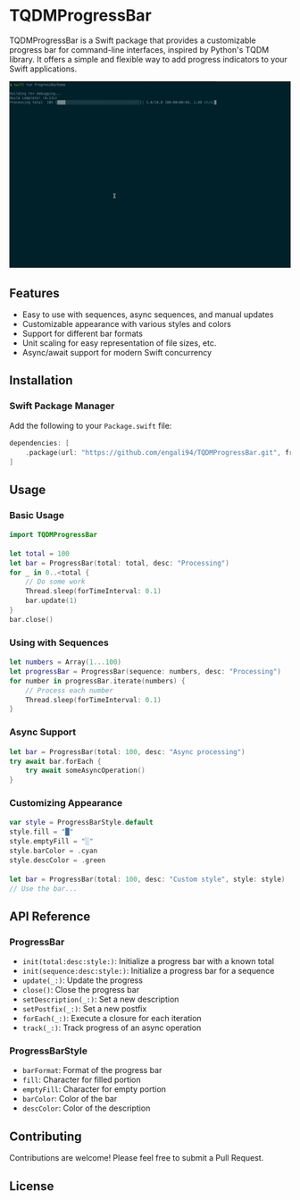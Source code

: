 # TQDMProgressBar

TQDMProgressBar is a Swift package that provides a customizable progress bar for command-line interfaces, inspired by Python's TQDM library. It offers a simple and flexible way to add progress indicators to your Swift applications.

![TQDMProgressBar Demo](Resources/demo.gif)

## Features

- Easy to use with sequences, async sequences, and manual updates
- Customizable appearance with various styles and colors
- Support for different bar formats
- Unit scaling for easy representation of file sizes, etc.
- Async/await support for modern Swift concurrency

## Installation

### Swift Package Manager

Add the following to your `Package.swift` file:

```swift
dependencies: [
    .package(url: "https://github.com/engali94/TQDMProgressBar.git", from: "0.1")
]
```

## Usage

### Basic Usage

```swift
import TQDMProgressBar

let total = 100
let bar = ProgressBar(total: total, desc: "Processing")
for _ in 0..<total {
    // Do some work
    Thread.sleep(forTimeInterval: 0.1)
    bar.update(1)
}
bar.close()
```

### Using with Sequences

```swift
let numbers = Array(1...100)
let progressBar = ProgressBar(sequence: numbers, desc: "Processing")
for number in progressBar.iterate(numbers) {
    // Process each number
    Thread.sleep(forTimeInterval: 0.1)
}
```

### Async Support

```swift
let bar = ProgressBar(total: 100, desc: "Async processing")
try await bar.forEach {
    try await someAsyncOperation()
}
```

### Customizing Appearance

```swift
var style = ProgressBarStyle.default
style.fill = "█"
style.emptyFill = "░"
style.barColor = .cyan
style.descColor = .green

let bar = ProgressBar(total: 100, desc: "Custom style", style: style)
// Use the bar...
```

## API Reference

### ProgressBar

- `init(total:desc:style:)`: Initialize a progress bar with a known total
- `init(sequence:desc:style:)`: Initialize a progress bar for a sequence
- `update(_:)`: Update the progress
- `close()`: Close the progress bar
- `setDescription(_:)`: Set a new description
- `setPostfix(_:)`: Set a new postfix
- `forEach(_:)`: Execute a closure for each iteration
- `track(_:)`: Track progress of an async operation

### ProgressBarStyle

- `barFormat`: Format of the progress bar
- `fill`: Character for filled portion
- `emptyFill`: Character for empty portion
- `barColor`: Color of the bar
- `descColor`: Color of the description

## Contributing

Contributions are welcome! Please feel free to submit a Pull Request.

## License